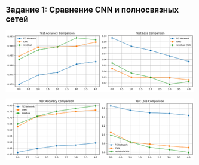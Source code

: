 ## Задание 1: Сравнение CNN и полносвязных сетей


![alt text](./images/MNIST_models_tests.png)



![alt text](./images/CIFAR_models_tests.png)